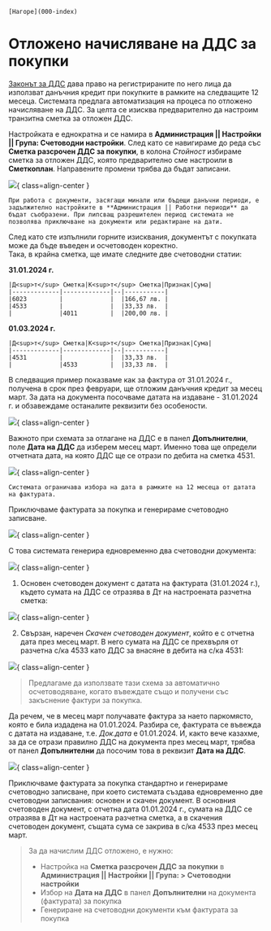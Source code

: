 ```{only} html
[Нагоре](000-index)
```
 
# Отложено начисляване на ДДС за покупки


[Законът за ДДС](https://dv.parliament.bg/DVWeb/showMaterialDV.jsp?idMat=201969) дава право на регистрираните по него лица да използват данъчния кредит при покупките в рамките на следващите 12 месеца. Системата предлага автоматизация на процеса по отложено начисляване на ДДС. За целта се изисква предварително да настроим транзитна сметка за отложен ДДС.

Настройката е еднократна и се намира в **Администрация || Настройки || Група: Счетоводни настройки**. След като се навигираме до реда със **Сметка разсрочен ДДС за покупки**, в колона *Стойност* избираме сметка за отложен ДДС, която предварително сме настроили в **Сметкоплан**. Направените промени трябва да бъдат записани.

![](20240321-def-vat1.png){ class=align-center }

```{tip}
При работа с документи, засягащи минали или бъдещи данъчни периоди, е задължително настройките в **Администрация || Работни периоди** да бъдат съобразени. При липсващ разрешителен период системата не позволява приключване на документи или редактиране на дати.
```

След като сте изпълнили горните изисквания, документът с покупката може да бъде въведен и осчетоводен коректно.  
Така, в крайна сметка, ще имате следните две счетоводни статии:

**31.01.2024 г.**
```{admonition} Статия
|Д<sup>т</sup> Сметка|К<sup>т</sup> Сметка|Признак|Сума|
|-------------|-------------|--|-----------|
|6023         |             |  |166,67 лв. |
|4533         |             |  |33,33 лв.  |  
|             |4011         |  |200,00 лв. |
```
**01.03.2024 г.**  
```{admonition} Статия
|Д<sup>т</sup> Сметка|К<sup>т</sup> Сметка|Признак|Сума|
|-------------|-------------|--|-----------|
|4531         |             |  |33,33 лв.  |
|             |4533         |  |33,33 лв.  |
```

В следващия пример показваме как за фактура от 31.01.2024 г., получена в срок през февруари, ще отложим данъчния кредит за месец март.
За дата на документа посочваме датата на издаване - 31.01.2024 г. и обзавеждаме останалите реквизити без особености. 

![](20240321-def-vat2.png){ class=align-center }

Важното при схемата за отлагане на ДДС е в панел **Допълнителни**, поле **Дата на ДДС** да изберем месец март. Именно това ще определи отчетната дата, на която ДДС ще се отрази по дебита на сметка 4531.  

![](20240321-def-vat3.png){ class=align-center }

```{tip}
Системата ограничава избора на дата в рамките на 12 месеца от датата на фактурата.
```  
Приключваме фактурата за покупка и генерираме счетоводно записване.
  
![](20240321-def-vat4.png){ class=align-center }
  
С това системата генерира едновременно два счетоводни документа:  

![](20240321-def-vat5.png){ class=align-center }

1. Основен счетоводен документ с датата на фактурата (31.01.2024 г.), където сумата на ДДС се отразява в Дт на настроената разчетна сметка:
  
![](20240321-def-vat6.png){ class=align-center }
  
2. Свързан, наречен *Скачен счетоводен документ*, който е с отчетна дата през месец март. В него сумата на ДДС се прехвърля от разчетна с/ка 4533 като ДДС за внасяне в дебита на с/ка 4531:
  
![](20240321-def-vat7.png){ class=align-center }
	
 > Предлагаме да използвате тази схема за автоматично осчетоводяване, когато въвеждате също и получени със закъснение фактури за покупка.

Да речем, че в месец март получавате фактура за наето паркомясто, която е била издадена на 01.01.2024. Разбира се, фактурата се въвежда с датата на издаване, т.е. *Док.дата* е 01.01.2024.
И, както вече казахме, за да се отрази правилно ДДС на документа през месец март, трябва от панел **Допълнителни** да посочим това в реквизит **Дата на ДДС**. 

![](20240321-def-vat8.png){ class=align-center }
  
Приключваме фактурата за покупка стандартно и генерираме счетоводно записване, при което системата създава едновременно две счетоводни записвания: основен и скачен документ.
В основния счетоводен документ, с отчетна дата 01.01.2024 г., сумата на ДДС се отразява в Дт на настроената разчетна сметка, а в скачения счетоводен документ, същата сума се закрива в с/ка 4533 през месец март.

> За да начислим ДДС отложено, е нужно:  
> - Настройка на **Сметка разсрочен ДДС за покупки** в **Администрация || Настройки || Група: > Счетоводни настройки**  
> - Избор на **Дата на ДДС**  в панел **Допълнителни** на документа (фактурата) за покупка  
> - Генериране на счетоводни документи към фактурата за покупка